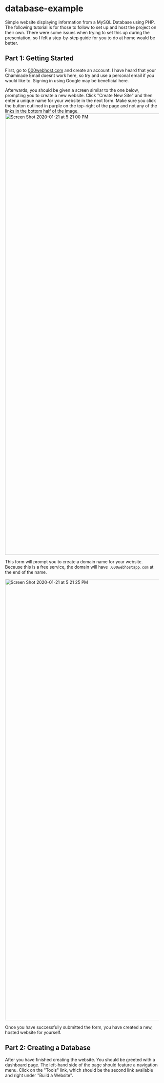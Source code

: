 # database-example
Simple website displaying information from a MySQL Database using PHP.
The following tutorial is for those to follow to set up and host the project on their own. There were some issues when trying to set this up during the presentation, so I felt a step-by-step guide for you to do at home would be better.

## Part 1: Getting Started
First, go to [000webhost.com](http://000webhost.com) and create an account. I have heard that your Chaminade Email doesnt work here, so try and use a personal email if you would like to. Signing in using Google may be beneficial here.

Afterwards, you should be given a screen similar to the one below, prompting you to create a new website. Click "Create New Site" and then enter a unique name for your website in the next form. Make sure you click the button outlined in purple on the top-right of the page and not any of the links in the bottom half of the image.
<img width="1440" alt="Screen Shot 2020-01-21 at 5 21 00 PM" src="https://user-images.githubusercontent.com/33110258/72848894-8d6f2b00-3c73-11ea-9730-0fee1d60e177.png">

This form will prompt you to create a domain name for your website. Because this is a free service, the domain will have `.000webhostapp.com` at the end of the name.

<img width="1440" alt="Screen Shot 2020-01-21 at 5 21 25 PM" src="https://user-images.githubusercontent.com/33110258/72849359-8399f780-3c74-11ea-92a5-de8d4888e283.png">

Once you have successfully submitted the form, you have created a new, hosted website for yourself. 

## Part 2: Creating a Database
After you have finished creating the website. You should be greeted with a dashboard page. The left-hand side of the page should feature a navigation menu. Click on the "Tools" link, which should be the second link available and right under "Build a Website". 



